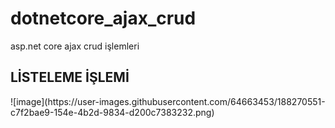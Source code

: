 # dotnetcore_ajax_crud
 asp.net core ajax crud işlemleri
 
 <h2>LİSTELEME İŞLEMİ</h2>
 <div class="row">
![image](https://user-images.githubusercontent.com/64663453/188270551-c7f2bae9-154e-4b2d-9834-d200c7383232.png)
 
 </div>
